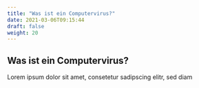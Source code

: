 ```yaml
---
title: "Was ist ein Computervirus?"
date: 2021-03-06T09:15:44
draft: false
weight: 20
---
```


## Was ist ein Computervirus?

Lorem ipsum dolor sit amet, consetetur sadipscing elitr, sed diam 